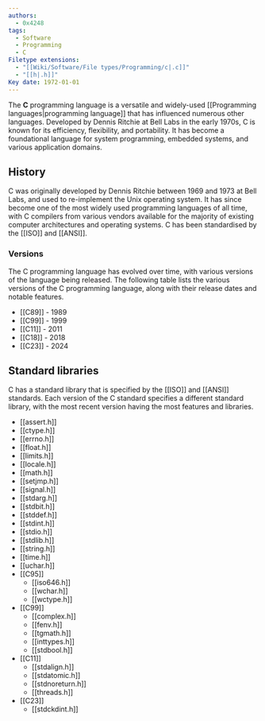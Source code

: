 ```yaml
---
authors:
  - 0x4248
tags:
  - Software
  - Programming
  - C
Filetype extensions:
  - "[[Wiki/Software/File types/Programming/c|.c]]"
  - "[[h|.h]]"
Key date: 1972-01-01
---
```

The **C** programming language is a versatile and widely-used [[Programming languages|programming language]] that has influenced numerous other languages. Developed by Dennis Ritchie at Bell Labs in the early 1970s, C is known for its efficiency, flexibility, and portability. It has become a foundational language for system programming, embedded systems, and various application domains.

## History
C was originally developed by Dennis Ritchie between 1969 and 1973 at Bell Labs, and used to re-implement the Unix operating system. It has since become one of the most widely used programming languages of all time, with C compilers from various vendors available for the majority of existing computer architectures and operating systems. C has been standardised by the [[ISO]] and [[ANSI]].

### Versions
The C programming language has evolved over time, with various versions of the language being released. The following table lists the various versions of the C programming language, along with their release dates and notable features.

- [[C89]] - 1989
- [[C99]] - 1999
- [[C11]] - 2011
- [[C18]] - 2018
- [[C23]] - 2024

## Standard libraries
C has a standard library that is specified by the [[ISO]] and [[ANSI]] standards. Each version of the C standard specifies a different standard library, with the most recent version having the most features and libraries. 

- [[assert.h]]
- [[ctype.h]]
- [[errno.h]]
- [[float.h]] 
- [[limits.h]]
- [[locale.h]] 
- [[math.h]]
- [[setjmp.h]]
- [[signal.h]]
- [[stdarg.h]]
- [[stdbit.h]]
- [[stddef.h]]
- [[stdint.h]]
- [[stdio.h]]
- [[stdlib.h]]
- [[string.h]]
- [[time.h]]
- [[uchar.h]]
- [[C95]]
    - [[iso646.h]]
    - [[wchar.h]]
    - [[wctype.h]]
- [[C99]]
    - [[complex.h]]
    - [[fenv.h]]
    - [[tgmath.h]]
    - [[inttypes.h]]
    - [[stdbool.h]]
- [[C11]]
    - [[stdalign.h]]
    - [[stdatomic.h]]
    - [[stdnoreturn.h]]
    - [[threads.h]]
- [[C23]]
    - [[stdckdint.h]]
